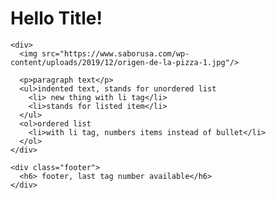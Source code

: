 <!DOCTYPE html>
<html>
  <head>
    <link rel="stylesheet" href="style.css"/>
  </head>
  
  <body>
    <div class="header">
      <h1>Hello Title!</h1>
    </div>
    
    <div>
      <img src="https://www.saborusa.com/wp-content/uploads/2019/12/origen-de-la-pizza-1.jpg"/>

      <p>paragraph text</p>
      <ul>indented text, stands for unordered list
        <li> new thing with li tag</li>
        <li>stands for listed item</li>
      </ul>
      <ol>ordered list
        <li>with li tag, numbers items instead of bullet</li>
      </ol>
    </div>
    
    <div class="footer">
      <h6> footer, last tag number available</h6>
    </div>
    
  </body>
</html>
